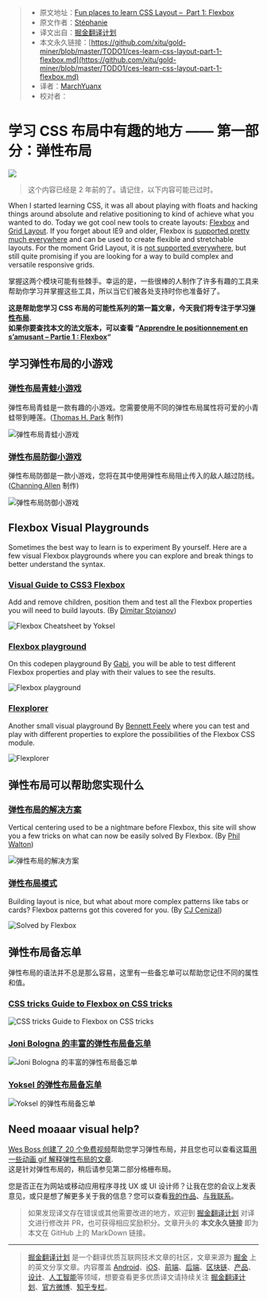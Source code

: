 > * 原文地址：[Fun places to learn CSS Layout –  Part 1: Flexbox](https://stephaniewalter.design/blog/fun-places-learn-css-layout-part-1-flexbox/)
> * 原文作者：[Stéphanie](https://stephaniewalter.design)
> * 译文出自：[掘金翻译计划](https://github.com/xitu/gold-miner)
> * 本文永久链接：[https://github.com/xitu/gold-miner/blob/master/TODO1/ces-learn-css-layout-part-1-flexbox.md](https://github.com/xitu/gold-miner/blob/master/TODO1/ces-learn-css-layout-part-1-flexbox.md)
> * 译者：[MarchYuanx](https://github.com/MarchYuanx)
> * 校对者：

# 学习 CSS 布局中有趣的地方 —— 第一部分：弹性布局

![](https://stephaniewalter.design/wp-content/uploads/2017/05/flexboxfun.jpg)

> 这个内容已经是 2 年前的了。请记住，以下内容可能已过时。

When I started learning CSS, it was all about playing with floats and hacking things around absolute and relative positioning to kind of achieve what you wanted to do. Today we got cool new tools to create layouts: [Flexbox](https://www.w3.org/TR/css-flexbox-1/) and [Grid Layout](https://www.w3.org/TR/css3-grid-layout/). If you forget about IE9 and older, Flexbox is [supported pretty much everywhere](http://caniuse.com/#feat=flexbox) and can be used to create flexible and stretchable layouts. For the moment Grid Layout, it is [not supported everywhere](http://caniuse.com/#feat=css-grid), but still quite promising if you are looking for a way to build complex and versatile responsive grids.

掌握这两个模块可能有些棘手。幸运的是，一些很棒的人制作了许多有趣的工具来帮助你学习并掌握这些工具，所以当它们被各处支持时你也准备好了。

**这是帮助您学习 CSS 布局的可能性系列的第一篇文章，今天我们将专注于学习[弹性布局](https://www.w3.org/TR/css-flexbox-1/).**  
**如果你要查找本文的法文版本，可以查看 “[Apprendre le positionnement en s’amusant – Partie 1 : Flexbox](https://www.creativejuiz.fr/blog/css-css3/apprendre-positionnement-flexbox-s-amusant)“**

## 学习弹性布局的小游戏

### [弹性布局青蛙小游戏](http://flexboxfroggy.com/)

弹性布局青蛙是一款有趣的小游戏。您需要使用不同的弹性布局属性将可爱的小青蛙带到睡莲。([Thomas H. Park](https://twitter.com/thomashpark) 制作)  

![弹性布局青蛙小游戏](https://stephaniewalter.design/wp-content/uploads/2017/05/learn-flexbox-1-1040x734.png)

### [弹性布局防御小游戏](http://www.flexboxdefense.com/)

弹性布局防御是一款小游戏，您将在其中使用弹性布局阻止传入的敌人越过防线。([Channing Allen](https://twitter.com/ChanningAllen) 制作)  

![弹性布局防御小游戏](https://stephaniewalter.design/wp-content/uploads/2017/05/learn-flexbox-2-1040x734.png)

## Flexbox Visual Playgrounds

Sometimes the best way to learn is to experiment By yourself. Here are a few visual Flexbox playgrounds where you can explore and break things to better understand the syntax.

### [Visual Guide to CSS3 Flexbox](https://demos.scotch.io/visual-guide-to-css3-flexbox-flexbox-playground/demos/)

Add and remove children, position them and test all the Flexbox properties you will need to build layouts. (By [Dimitar Stojanov](https://twitter.com/justd100))  

![Flexbox Cheatsheet by Yoksel](https://stephaniewalter.design/wp-content/uploads/2017/05/learn-flexbox-5-1040x734.png)

### [Flexbox playground](http://codepen.io/enxaneta/full/adLPwv/)

On this codepen playground By [Gabi](https://twitter.com/w3unpocodetodo), you will be able to test different Flexbox properties and play with their values to see the results.  

![Flexbox playground](https://stephaniewalter.design/wp-content/uploads/2017/05/learn-flexbox-7-1040x734.png)

### [Flexplorer](http://bennettfeely.com/flexplorer/)

Another small visual playground By [Bennett Feely](https://twitter.com/bennettfeely) where you can test and play with different properties to explore the possibilities of the Flexbox CSS module.  

![Flexplorer](https://stephaniewalter.design/wp-content/uploads/2017/05/learn-flexbox-11-1040x734.png)

## 弹性布局可以帮助您实现什么

### [弹性布局的解决方案](https://philipwalton.github.io/solved-by-flexbox/)

Vertical centering used to be a nightmare before Flexbox, this site will show you a few tricks on what can now be easily solved By Flexbox. (By [Phil Walton](https://twitter.com/philwalton))  

![弹性布局的解决方案](https://stephaniewalter.design/wp-content/uploads/2017/05/learn-flexbox-9-1040x734.png)

### [弹性布局模式](http://www.flexboxpatterns.com/home)

Building layout is nice, but what about more complex patterns like tabs or cards? Flexbox patterns got this covered for you. (By [CJ Cenizal](https://twitter.com/thecjcenizal))  

![Solved by Flexbox](https://stephaniewalter.design/wp-content/uploads/2017/05/learn-flexbox-8-1040x734.png)

## 弹性布局备忘单

弹性布局的语法并不总是那么容易，这里有一些备忘单可以帮助您记住不同的属性和值。

### [CSS tricks Guide to Flexbox on CSS tricks](https://css-tricks.com/snippets/css/a-guide-to-flexbox/)

![CSS tricks Guide to Flexbox on CSS tricks](https://stephaniewalter.design/wp-content/uploads/2017/05/learn-flexbox-3-1040x734.png)

### [Joni Bologna 的丰富的弹性布局备忘单](http://jonibologna.com/flexbox-cheatsheet/)

![Joni Bologna 的丰富的弹性布局备忘单](https://stephaniewalter.design/wp-content/uploads/2017/05/learn-flexbox-4-1040x734.png)

### [Yoksel 的弹性布局备忘单](http://yoksel.github.io/flex-cheatsheet/)

![Yoksel 的弹性布局备忘单](https://stephaniewalter.design/wp-content/uploads/2017/05/learn-flexbox-6-1040x734.png)

## Need moaaar visual help?

[Wes Boss 创建了 20 个免费视频](https://flexbox.io/#/)帮助您学习弹性布局，并且您也可以查看这篇[用一些动画 gif 解释弹性布局的文章](https://medium.freecodecamp.com/an-animated-guide-to-flexbox-d280cf6afc35).  
这是针对弹性布局的，稍后请参见第二部分格栅布局。

您是否正在为网站或移动应用程序寻找 UX 或 UI 设计师？让我在您的会议上发表意见，或只是想了解更多关于我的信息？您可以查看[我的作品](https://stephaniewalter.design/#work)、[与我联系](#contact)。

> 如果发现译文存在错误或其他需要改进的地方，欢迎到 [掘金翻译计划](https://github.com/xitu/gold-miner) 对译文进行修改并 PR，也可获得相应奖励积分。文章开头的 **本文永久链接** 即为本文在 GitHub 上的 MarkDown 链接。

---

> [掘金翻译计划](https://github.com/xitu/gold-miner) 是一个翻译优质互联网技术文章的社区，文章来源为 [掘金](https://juejin.im) 上的英文分享文章。内容覆盖 [Android](https://github.com/xitu/gold-miner#android)、[iOS](https://github.com/xitu/gold-miner#ios)、[前端](https://github.com/xitu/gold-miner#前端)、[后端](https://github.com/xitu/gold-miner#后端)、[区块链](https://github.com/xitu/gold-miner#区块链)、[产品](https://github.com/xitu/gold-miner#产品)、[设计](https://github.com/xitu/gold-miner#设计)、[人工智能](https://github.com/xitu/gold-miner#人工智能)等领域，想要查看更多优质译文请持续关注 [掘金翻译计划](https://github.com/xitu/gold-miner)、[官方微博](http://weibo.com/juejinfanyi)、[知乎专栏](https://zhuanlan.zhihu.com/juejinfanyi)。

